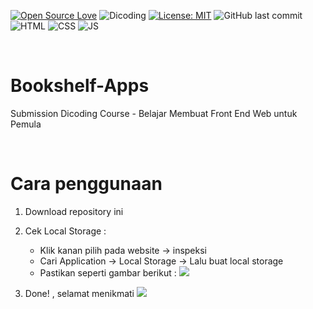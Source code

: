 [![Open Source Love](https://badges.frapsoft.com/os/v1/open-source.svg?style=flat)](https://github.com/ellerbrock/open-source-badges/)
![Dicoding](https://img.shields.io/badge/Dicoding-FrontEnd-blue?logo=github&color=%23F7DF1E)
[![License: MIT](https://img.shields.io/badge/License-MIT-blue.svg?logo=github&color=%23F7DF1E)](https://github.com/devancakra/Bookshelf-Apps/blob/master/LICENSE)
![GitHub last commit](https://img.shields.io/github/last-commit/devancakra/Bookshelf-Apps)
![HTML](https://img.shields.io/badge/HTML%20-light.svg?&style=flat&logo=html5&logoColor=%23F7DF1E&color=FF6347)
![CSS](https://img.shields.io/badge/CSS%20-light.svg?&style=flat&logo=css3&logoColor=%23F7DF1E&color=1E90FF)
![JS](https://img.shields.io/badge/Javascript%20-%23323330.svg?&style=flat&logo=javascript&logoColor=%23F7DF1E&color=008080)

<br>

# Bookshelf-Apps
Submission Dicoding Course - Belajar Membuat Front End Web untuk Pemula

<br>

# Cara penggunaan
1. Download repository ini

2. Cek Local Storage :
    <ul>
      <li> 
        Klik kanan pilih pada website -> inspeksi 
      </li>
      <li> 
        Cari Application -> Local Storage -> Lalu buat local storage
      </li>
      <li> Pastikan seperti gambar berikut :
        <img src = "https://user-images.githubusercontent.com/54527592/122668385-ff89cd80-d1e1-11eb-90c0-02deca5c6d3b.png">
      </li>
    </ul>
    
3. Done! , selamat menikmati
      <img src = "https://user-images.githubusercontent.com/54527592/122670967-bab86380-d1ee-11eb-84d4-2006175d6f9f.png">
